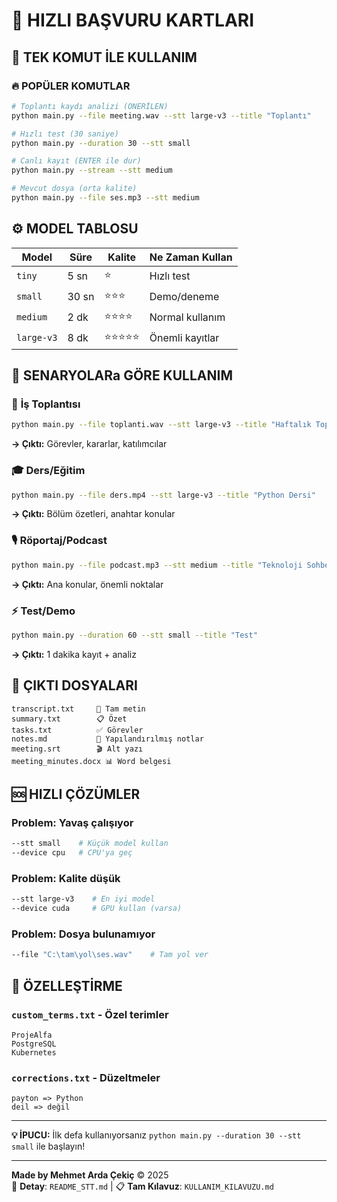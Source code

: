 # 🚀 HIZLI BAŞVURU KARTLARI

## 📱 TEK KOMUT İLE KULLANIM

### 🔥 POPÜLER KOMUTLAR
```bash
# Toplantı kaydı analizi (ÖNERİLEN)
python main.py --file meeting.wav --stt large-v3 --title "Toplantı"

# Hızlı test (30 saniye)
python main.py --duration 30 --stt small

# Canlı kayıt (ENTER ile dur)
python main.py --stream --stt medium

# Mevcut dosya (orta kalite)
python main.py --file ses.mp3 --stt medium
```

## ⚙️ MODEL TABLOSU

| Model | Süre | Kalite | Ne Zaman Kullan |
|-------|------|--------|-----------------|
| `tiny` | 5 sn | ⭐ | Hızlı test |
| `small` | 30 sn | ⭐⭐⭐ | Demo/deneme |
| `medium` | 2 dk | ⭐⭐⭐⭐ | Normal kullanım |
| `large-v3` | 8 dk | ⭐⭐⭐⭐⭐ | Önemli kayıtlar |

## 🎯 SENARYOLARa GÖRE KULLANIM

### 🏢 **İş Toplantısı**
```bash
python main.py --file toplanti.wav --stt large-v3 --title "Haftalık Toplantı"
```
**→ Çıktı:** Görevler, kararlar, katılımcılar

### 🎓 **Ders/Eğitim**
```bash
python main.py --file ders.mp4 --stt large-v3 --title "Python Dersi"
```
**→ Çıktı:** Bölüm özetleri, anahtar konular

### 🎙️ **Röportaj/Podcast**
```bash
python main.py --file podcast.mp3 --stt medium --title "Teknoloji Sohbeti"
```
**→ Çıktı:** Ana konular, önemli noktalar

### ⚡ **Test/Demo**
```bash
python main.py --duration 60 --stt small --title "Test"
```
**→ Çıktı:** 1 dakika kayıt + analiz

## 📁 ÇIKTI DOSYALARI

```
transcript.txt     📝 Tam metin
summary.txt        📋 Özet  
tasks.txt          ✅ Görevler
notes.md           📄 Yapılandırılmış notlar
meeting.srt        🎬 Alt yazı
meeting_minutes.docx 📊 Word belgesi
```

## 🆘 HIZLI ÇÖZÜMLER

### Problem: Yavaş çalışıyor
```bash
--stt small    # Küçük model kullan
--device cpu   # CPU'ya geç
```

### Problem: Kalite düşük
```bash
--stt large-v3    # En iyi model
--device cuda     # GPU kullan (varsa)
```

### Problem: Dosya bulunamıyor
```bash
--file "C:\tam\yol\ses.wav"    # Tam yol ver
```

## 🔧 ÖZELLEŞTİRME

### `custom_terms.txt` - Özel terimler
```
ProjeAlfa
PostgreSQL  
Kubernetes
```

### `corrections.txt` - Düzeltmeler
```
payton => Python
deil => değil
```

---
**💡 İPUCU:** İlk defa kullanıyorsanız `python main.py --duration 30 --stt small` ile başlayın!

---

**Made by Mehmet Arda Çekiç** © 2025  
📖 **Detay**: `README_STT.md` | 📋 **Tam Kılavuz**: `KULLANIM_KILAVUZU.md`